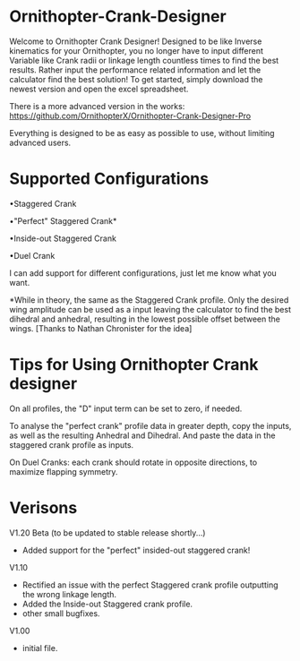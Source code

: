 # Ornithopter-Crank-Designer

  Welcome to Ornithopter Crank Designer!
Designed to be like Inverse kinematics for your Ornithopter, you no longer have to input different 
Variable like Crank radii or linkage length countless times to find the best results. Rather input the performance related information and let the calculator 
find the best solution!
To get started, simply download the newest version and open the excel spreadsheet.

There is a more advanced version in the works: https://github.com/OrnithopterX/Ornithopter-Crank-Designer-Pro

Everything is designed to be as easy as possible to use, without limiting advanced users.

# Supported Configurations

•Staggered Crank

•"Perfect" Staggered Crank*

•Inside-out Staggered Crank

•Duel Crank

I can add support for different configurations, just let me know what you want.

*While in theory, the same as the Staggered Crank profile. Only the desired wing amplitude can be used as a input
leaving the calculator to find the best dihedral and anhedral, resulting in the lowest possible offset between the wings.
[Thanks to Nathan Chronister for the idea]

# Tips for Using Ornithopter Crank designer

On all profiles, the "D" input term can be set to zero, if needed.

To analyse the "perfect crank" profile data in greater depth, copy the inputs, as well as the resulting Anhedral and Dihedral. And paste the data in the staggered crank profile as inputs.

On Duel Cranks: each crank should rotate in opposite directions, to maximize flapping symmetry.

# Verisons

V1.20 Beta
(to be updated to stable release shortly...)
+ Added support for the "perfect" insided-out staggered crank!

V1.10 
+ Rectified an issue with the perfect Staggered crank profile outputting the wrong linkage length.
+ Added the Inside-out Staggered crank profile. 
+ other small bugfixes.

V1.00 
+ initial file.
